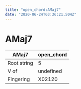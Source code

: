 ```yaml
---
title: "open_chord:AMaj7"
date: "2020-06-24T03:36:21.504Z"
---
```


# AMaj7
AMaj7 | open_chord
--- | ---
Root string | 5
V of | undefined
Fingering | X02120
